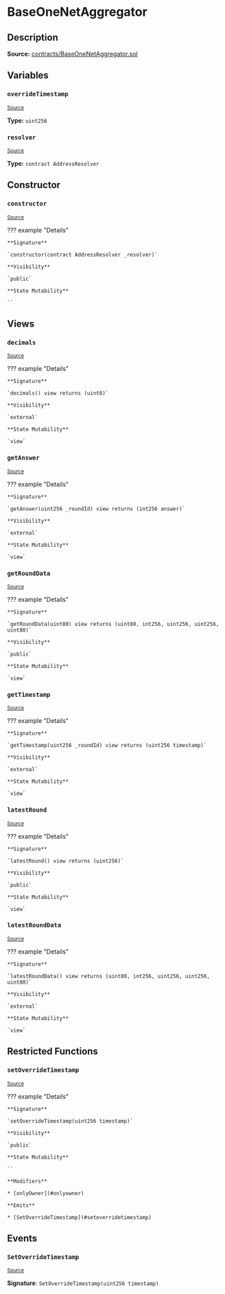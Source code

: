 # BaseOneNetAggregator

## Description

**Source:** [contracts/BaseOneNetAggregator.sol](https://github.com/Synthetixio/synthetix/tree/v2.84.0-alpha/contracts/BaseOneNetAggregator.sol)

## Variables

### `overrideTimestamp`

<sub>[Source](https://github.com/Synthetixio/synthetix/tree/v2.84.0-alpha/contracts/BaseOneNetAggregator.sol#L19)</sub>

**Type:** `uint256`

### `resolver`

<sub>[Source](https://github.com/Synthetixio/synthetix/tree/v2.84.0-alpha/contracts/BaseOneNetAggregator.sol#L17)</sub>

**Type:** `contract AddressResolver`

## Constructor

### `constructor`

<sub>[Source](https://github.com/Synthetixio/synthetix/tree/v2.84.0-alpha/contracts/BaseOneNetAggregator.sol#L21)</sub>

??? example "Details"

    **Signature**

    `constructor(contract AddressResolver _resolver)`

    **Visibility**

    `public`

    **State Mutability**

    ``

## Views

### `decimals`

<sub>[Source](https://github.com/Synthetixio/synthetix/tree/v2.84.0-alpha/contracts/BaseOneNetAggregator.sol#L49)</sub>

??? example "Details"

    **Signature**

    `decimals() view returns (uint8)`

    **Visibility**

    `external`

    **State Mutability**

    `view`

### `getAnswer`

<sub>[Source](https://github.com/Synthetixio/synthetix/tree/v2.84.0-alpha/contracts/BaseOneNetAggregator.sol#L53)</sub>

??? example "Details"

    **Signature**

    `getAnswer(uint256 _roundId) view returns (int256 answer)`

    **Visibility**

    `external`

    **State Mutability**

    `view`

### `getRoundData`

<sub>[Source](https://github.com/Synthetixio/synthetix/tree/v2.84.0-alpha/contracts/BaseOneNetAggregator.sol#L61)</sub>

??? example "Details"

    **Signature**

    `getRoundData(uint80) view returns (uint80, int256, uint256, uint256, uint80)`

    **Visibility**

    `public`

    **State Mutability**

    `view`

### `getTimestamp`

<sub>[Source](https://github.com/Synthetixio/synthetix/tree/v2.84.0-alpha/contracts/BaseOneNetAggregator.sol#L57)</sub>

??? example "Details"

    **Signature**

    `getTimestamp(uint256 _roundId) view returns (uint256 timestamp)`

    **Visibility**

    `external`

    **State Mutability**

    `view`

### `latestRound`

<sub>[Source](https://github.com/Synthetixio/synthetix/tree/v2.84.0-alpha/contracts/BaseOneNetAggregator.sol#L45)</sub>

??? example "Details"

    **Signature**

    `latestRound() view returns (uint256)`

    **Visibility**

    `public`

    **State Mutability**

    `view`

### `latestRoundData`

<sub>[Source](https://github.com/Synthetixio/synthetix/tree/v2.84.0-alpha/contracts/BaseOneNetAggregator.sol#L31)</sub>

??? example "Details"

    **Signature**

    `latestRoundData() view returns (uint80, int256, uint256, uint256, uint80)`

    **Visibility**

    `external`

    **State Mutability**

    `view`

## Restricted Functions

### `setOverrideTimestamp`

<sub>[Source](https://github.com/Synthetixio/synthetix/tree/v2.84.0-alpha/contracts/BaseOneNetAggregator.sol#L25)</sub>

??? example "Details"

    **Signature**

    `setOverrideTimestamp(uint256 timestamp)`

    **Visibility**

    `public`

    **State Mutability**

    ``

    **Modifiers**

    * [onlyOwner](#onlyowner)

    **Emits**

    * [SetOverrideTimestamp](#setoverridetimestamp)

## Events

### `SetOverrideTimestamp`

<sub>[Source](https://github.com/Synthetixio/synthetix/tree/v2.84.0-alpha/contracts/BaseOneNetAggregator.sol#L72)</sub>

**Signature**: `SetOverrideTimestamp(uint256 timestamp)`
